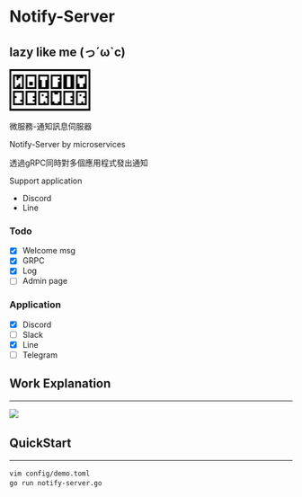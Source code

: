 # Notify-Server
## lazy like me (っ´ω`c)

![Logo](/logo-m.png)

微服務-通知訊息伺服器

Notify-Server by microservices

透過gRPC同時對多個應用程式發出通知

Support application
- Discord 
- Line

### Todo
- [x] Welcome msg
- [x] GRPC
- [x] Log
- [ ] Admin page 

### Application
- [x] Discord
- [ ] Slack
- [x] Line
- [ ] Telegram

Work Explanation
---
---
[![](https://mermaid.ink/img/eyJjb2RlIjoic2VxdWVuY2VEaWFncmFtXG5cdFNlcnZlci0-PitOb3RpZnlfU2VydmVyOiBQb3N0IE1zZ1xuXHROb3RpZnlfU2VydmVyLS0-PithcHAxX3NlcnZlcjogUG9zdCBFdmVudFxuXHRhcHAxX3NlcnZlci0tPj4rTm90aWZ5X1NlcnZlcjogUmVzcCBzdGF0dXNcbiAgICBOb3RpZnlfU2VydmVyLS0-PithcHAyX3NlcnZlcjogUG9zdCBFdmVudFxuXHRhcHAyX3NlcnZlci0tPj4rTm90aWZ5X1NlcnZlcjogUmVzcCBzdGF0dXNcblx0Tm90aWZ5X1NlcnZlci0tPj4rU2VydmVyOiByZXR1cm4gc3RhdHVzIiwibWVybWFpZCI6eyJ0aGVtZSI6ImZvcmVzdCJ9LCJ1cGRhdGVFZGl0b3IiOmZhbHNlfQ)](https://mermaid-js.github.io/mermaid-live-editor/#/edit/eyJjb2RlIjoic2VxdWVuY2VEaWFncmFtXG5cdFNlcnZlci0-PitOb3RpZnlfU2VydmVyOiBQb3N0IE1zZ1xuXHROb3RpZnlfU2VydmVyLS0-PithcHAxX3NlcnZlcjogUG9zdCBFdmVudFxuXHRhcHAxX3NlcnZlci0tPj4rTm90aWZ5X1NlcnZlcjogUmVzcCBzdGF0dXNcbiAgICBOb3RpZnlfU2VydmVyLS0-PithcHAyX3NlcnZlcjogUG9zdCBFdmVudFxuXHRhcHAyX3NlcnZlci0tPj4rTm90aWZ5X1NlcnZlcjogUmVzcCBzdGF0dXNcblx0Tm90aWZ5X1NlcnZlci0tPj4rU2VydmVyOiByZXR1cm4gc3RhdHVzIiwibWVybWFpZCI6eyJ0aGVtZSI6ImZvcmVzdCJ9LCJ1cGRhdGVFZGl0b3IiOmZhbHNlfQ)

QuickStart
---
---

```bash
vim config/demo.toml
go run notify-server.go
```